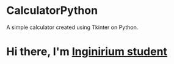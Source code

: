 # CalculatorPython
A simple calculator created using Tkinter on Python.

<h1 aligh="center">Hi there, I'm <a href="https://inginirium.ru" target="_blank">Inginirium student</a></h1>
